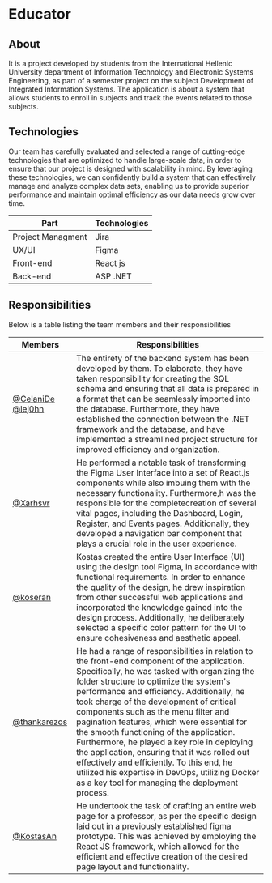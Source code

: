 # Educator

## About
It is a project developed by students from the International Hellenic University department of Information Technology and Electronic Systems Engineering, as part of a semester project on the subject Development of Integrated Information Systems. The application is about a system that allows students to enroll in subjects and track the events related to those subjects.

## Technologies

Our team has carefully evaluated and selected a range of cutting-edge technologies that are optimized to handle large-scale data, in order to ensure that our project is designed with scalability in mind. By leveraging these technologies, we can confidently build a system that can effectively manage and analyze complex data sets, enabling us to provide superior performance and maintain optimal efficiency as our data needs grow over time.

| Part | Technologies |
|--|--|
| Project Managment | Jira |
| UX/UI | Figma |
| Front-end | React js |
| Back-end | ASP .NET |

## Responsibilities

Below is a table listing the team members and their responsibilities

| Members | Responsibilities|
| ------ | ------ |
| [@CelaniDe](https://github.com/CelaniDe) [@lej0hn](https://github.com/lej0hn) | The entirety of the backend system has been developed by them. To elaborate, they have taken responsibility for creating the SQL schema and ensuring that all data is prepared in a format that can be seamlessly imported into the database. Furthermore, they have established the connection between the .NET framework and the database, and have implemented a streamlined project structure for improved efficiency and organization.|
| [@Xarhsvr](https://github.com/Xarhsvr) | He performed a notable task of transforming the Figma User Interface into a set of React.js components while also imbuing them with the necessary functionality. Furthermore,h was the responsible for the completecreation of several vital pages, including the Dashboard, Login, Register, and Events pages. Additionally, they developed a navigation bar component that plays a crucial role in the user experience. |
| [@koseran](https://github.com/koseran) | Kostas created the entire User Interface (UI) using the design tool Figma, in accordance with functional requirements. In order to enhance the quality of the design, he drew inspiration from other successful web applications and incorporated the knowledge gained into the design process. Additionally, he deliberately selected a specific color pattern for the UI to ensure cohesiveness and aesthetic appeal. |
| [@thankarezos](https://github.com/thankarezos) | He had a range of responsibilities in relation to the front-end component of the application. Specifically, he was tasked with organizing the folder structure to optimize the system's  performance and efficiency. Additionally, he took charge of the development of critical components such as the  menu filter and pagination features, which were essential for the smooth functioning of the application. Furthermore, he played a key role in deploying the application, ensuring that it was rolled out effectively and efficiently. To this end, he utilized his expertise in DevOps, utilizing Docker as a key tool for managing the deployment process. |
| [@KostasAn](https://github.com/KostasAn) | He undertook the task of crafting an entire web page for a professor, as per the specific design laid out in a previously established figma prototype. This was achieved by employing the React JS framework, which allowed for the efficient and effective creation of the desired page layout and functionality. |
